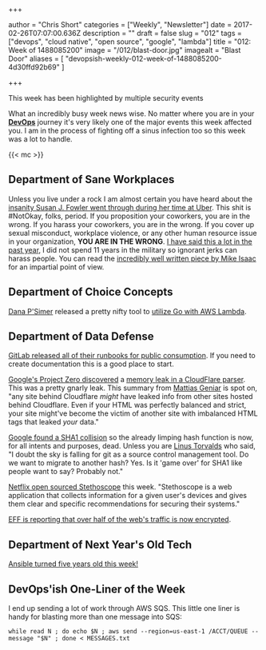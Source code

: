 +++

author = "Chris Short"
categories = ["Weekly", "Newsletter"]
date = 2017-02-26T07:07:00.636Z
description = ""
draft = false
slug = "012"
tags = ["devops", "cloud native", "open source", "google", "lambda"]
title = "012: Week of 1488085200"
image = "/012/blast-door.jpg"
imagealt = "Blast Door"
aliases = [
    "devopsish-weekly-012-week-of-1488085200-4d30ffd92b69"
]

+++

This week has been highlighted by multiple security events

What an incredibly busy week news wise. No matter where you are in your [**DevOps**](https://devopsish.com/) journey it's very likely one of the major events this week affected you. I am in the process of fighting off a sinus infection too so this week was a lot to handle.

{{< mc >}}

## Department of Sane Workplaces

Unless you live under a rock I am almost certain you have heard about the [insanity Susan J. Fowler went through during her time at Uber](https://www.susanjfowler.com/blog/2017/2/19/reflecting-on-one-very-strange-year-at-uber). This shit is #NotOkay, folks, period. If you proposition your coworkers, you are in the wrong. If you harass your coworkers, you are in the wrong. If you cover up sexual misconduct, workplace violence, or any other human resource issue in your organization, **YOU ARE IN THE WRONG**. [I have said this a lot in the past year](https://chrisshort.net/what-the-military-taught-me-about-devops/), I did not spend 11 years in the military so ignorant jerks can harass people. You can read the [incredibly well written piece by Mike Isaac](https://www.nytimes.com/2017/02/22/technology/uber-workplace-culture.html) for an impartial point of view.

## Department of Choice Concepts

[Dana P'Simer](https://github.com/danapsimer) released a pretty nifty tool to [utilize Go with AWS Lambda](https://github.com/danapsimer/aws-api-to-lambda-shim).

## Department of Data Defense

[GitLab released all of their runbooks for public consumption](https://gitlab.com/gitlab-com/runbooks). If you need to create documentation this is a good place to start.

[Google's Project Zero discovered](https://bugs.chromium.org/p/project-zero/issues/detail?id=1139) a [memory leak in a CloudFlare parser](https://blog.cloudflare.com/incident-report-on-memory-leak-caused-by-cloudflare-parser-bug/). This was a pretty gnarly leak. This summary from [Mattias Geniar](https://ma.ttias.be/cloudbleed-cloudflare-reverse-proxies-dumping-uninitialized-memory/) is spot on, "any site behind Cloudflare *might* have leaked info from other sites hosted behind Cloudflare. Even if your HTML was perfectly balanced and strict, your site might've become the victim of another site with imbalanced HTML tags that leaked *your* data."

[Google found a SHA1 collision](https://security.googleblog.com/2017/02/announcing-first-sha1-collision.html) so the already limping hash function is now, for all intents and purposes, dead. Unless you are [Linus Torvalds](https://public-inbox.org/git/CA+55aFxJGDpJXqpcoPnwvzcn_fB-zaggj=w7P2At-TOt4buOqw@mail.gmail.com/) who said, "I doubt the sky is falling for git as a source control management tool. Do we want to migrate to another hash? Yes. Is it 'game over' for SHA1 like people want to say? Probably not."

[Netflix open sourced Stethoscope](http://techblog.netflix.com/2017/02/introducing-netflix-stethoscope.html) this week. "Stethoscope is a web application that collects information for a given user's devices and gives them clear and specific recommendations for securing their systems."

[EFF is reporting that over half of the web's traffic is now encrypted](https://techcrunch.com/2017/02/22/eff-half-the-web-is-now-encrypted/).

## Department of Next Year's Old Tech

[Ansible turned five years old this week!](https://www.ansible.com/blog/happy-birthday-ansible)

## DevOps'ish One-Liner of the Week

I end up sending a lot of work through AWS SQS. This little one liner is handy for blasting more than one message into SQS:

    while read N ; do echo $N ; aws send --region=us-east-1 /ACCT/QUEUE --message "$N" ; done < MESSAGES.txt